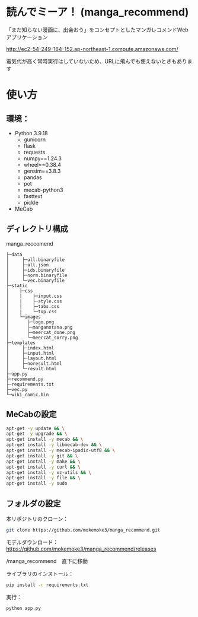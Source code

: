 # 読んでミーア！ (manga_recommend)
「まだ知らない漫画に、出会おう」をコンセプトとしたマンガレコメンドWebアプリケーション

http://ec2-54-249-164-152.ap-northeast-1.compute.amazonaws.com/

電気代が高く常時実行はしていないため、URLに飛んでも使えないときもあります

# 使い方
## 環境：
- Python 3.9.18
  - gunicorn
  - flask
  - requests
  - numpy==1.24.3
  - wheel==0.38.4
  - gensim==3.8.3
  - pandas
  - pot
  - mecab-python3
  - fasttext
  - pickle
- MeCab

## ディレクトリ構成
manga_reccomend

    ├─data    
    │     ├─all.binaryfile    
    │     ├─all.json    
    │     ├─ids.binaryfile    
    │     ├─norm.binaryfile    
    │     └─vec.binaryfile    
    ├─static    
    │    ├─css    
    │    |    ├─input.css    
    │    |    ├─style.css    
    │    |    ├─tabs.css    
    │    |    └─top.css    
    │    └─images    
    │       ├─logo.png    
    │       ├─manganotana.png
    │       ├─meercat_done.png
    │       └─meercat_sorry.png
    ├─templates
    │     ├─index.html
    │     ├─input.html
    │     ├─layout.html
    │     ├─noresult.html
    │     └─result.html
    ├─app.py
    ├─recommend.py
    ├─requirements.txt
    ├─vec.py
    └─wiki_comic.bin
  

## MeCabの設定
```bash
apt-get -y update && \
apt-get -y upgrade && \
apt-get install -y mecab && \
apt-get install -y libmecab-dev && \
apt-get install -y mecab-ipadic-utf8 && \
apt-get install -y git && \
apt-get install -y make && \
apt-get install -y curl && \
apt-get install -y xz-utils && \
apt-get install -y file && \
apt-get install -y sudo
```

## フォルダの設定
本リポジトリのクローン：
```bash
git clone https://github.com/mokemoke3/manga_recommend.git
```

モデルダウンロード：
https://github.com/mokemoke3/manga_recommend/releases

/manga_recommend　直下に移動

ライブラリのインストール：
```bash
pip install -r requirements.txt
```

実行：
```bash
python app.py
```


